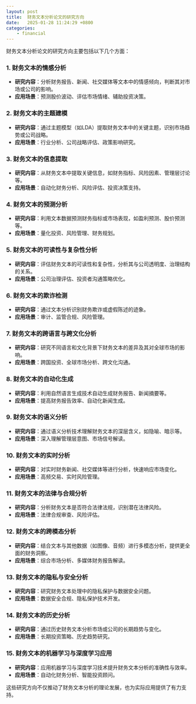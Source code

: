 ```yaml
---
layout: post
title:  财务文本分析论文的研究方向
date:   2025-01-28 11:24:29 +0800
categories: 
    - financial
---
```



财务文本分析论文的研究方向主要包括以下几个方面：

### 1. **财务文本的情感分析**
   - **研究内容**：分析财务报告、新闻、社交媒体等文本中的情感倾向，判断其对市场或公司的影响。
   - **应用场景**：预测股价波动、评估市场情绪、辅助投资决策。

### 2. **财务文本的主题建模**
   - **研究内容**：通过主题模型（如LDA）提取财务文本中的关键主题，识别市场趋势或公司战略。
   - **应用场景**：行业分析、公司战略评估、政策影响研究。

### 3. **财务文本的信息提取**
   - **研究内容**：从财务文本中提取关键信息，如财务指标、风险因素、管理层讨论等。
   - **应用场景**：自动化财务分析、风险评估、投资决策支持。

### 4. **财务文本的预测分析**
   - **研究内容**：利用文本数据预测财务指标或市场表现，如盈利预测、股价预测等。
   - **应用场景**：量化投资、风险管理、财务规划。

### 5. **财务文本的可读性与复杂性分析**
   - **研究内容**：评估财务文本的可读性和复杂性，分析其与公司透明度、治理结构的关系。
   - **应用场景**：公司治理评估、投资者沟通策略优化。

### 6. **财务文本的欺诈检测**
   - **研究内容**：通过文本分析识别财务欺诈或虚假陈述的迹象。
   - **应用场景**：审计、监管合规、风险管理。

### 7. **财务文本的跨语言与跨文化分析**
   - **研究内容**：研究不同语言和文化背景下财务文本的差异及其对全球市场的影响。
   - **应用场景**：跨国投资、全球市场分析、跨文化沟通。

### 8. **财务文本的自动化生成**
   - **研究内容**：利用自然语言生成技术自动生成财务报告、新闻摘要等。
   - **应用场景**：提高财务报告效率、自动化新闻生成。

### 9. **财务文本的语义分析**
   - **研究内容**：通过语义分析技术理解财务文本的深层含义，如隐喻、暗示等。
   - **应用场景**：深入理解管理层意图、市场信号解读。

### 10. **财务文本的实时分析**
   - **研究内容**：对实时财务新闻、社交媒体等进行分析，快速响应市场变化。
   - **应用场景**：高频交易、实时风险管理。

### 11. **财务文本的法律与合规分析**
   - **研究内容**：分析财务文本是否符合法律法规，识别潜在法律风险。
   - **应用场景**：法律合规审查、风险评估。

### 12. **财务文本的跨模态分析**
   - **研究内容**：结合文本与其他数据（如图像、音频）进行多模态分析，提供更全面的财务洞察。
   - **应用场景**：综合市场分析、多媒体财务报告解读。

### 13. **财务文本的隐私与安全分析**
   - **研究内容**：研究财务文本处理中的隐私保护与数据安全问题。
   - **应用场景**：数据安全合规、隐私保护技术开发。

### 14. **财务文本的历史分析**
   - **研究内容**：通过历史财务文本分析市场或公司的长期趋势与变化。
   - **应用场景**：长期投资策略、历史趋势研究。

### 15. **财务文本的机器学习与深度学习应用**
   - **研究内容**：应用机器学习与深度学习技术提升财务文本分析的准确性与效率。
   - **应用场景**：自动化财务分析、智能投资顾问。

这些研究方向不仅推动了财务文本分析的理论发展，也为实际应用提供了有力支持。